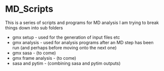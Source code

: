 # MD_Scripts
This is a series of scripts and programs for MD analysis I am trying to break things down into sub folders
- gmx setup - used for the generation of input files etc
- gmx analysis - used for analysis programs after an MD step has been run (and perhaps before moving onto the next one)
- gmx sasa - (to come)
- gmx frame analysis - (to come)
- sasa and pytim - (combining sasa and pytim outputs)
